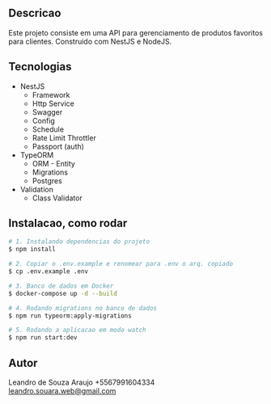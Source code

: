 ## Descricao

Este projeto consiste em uma API para gerenciamento de produtos favoritos para clientes. Construido com NestJS e NodeJS.

## Tecnologias

- NestJS
  - Framework
  - Http Service
  - Swagger
  - Config
  - Schedule
  - Rate Limit Throttler
  - Passport (auth)
- TypeORM
  - ORM - Entity
  - Migrations
  - Postgres
- Validation
  - Class Validator

## Instalacao, como rodar

```bash
# 1. Instalando dependencias do projeto
$ npm install

# 2. Copiar o .env.example e renomear para .env o arq. copiado
$ cp .env.example .env

# 3. Banco de dados em Docker
$ docker-compose up -d --build

# 4. Rodando migrations no banco de dados
$ npm run typeorm:apply-migrations

# 5. Rodando a aplicacao em modo watch
$ npm run start:dev
```

## Autor

Leandro de Souza Araujo
+5567991604334
leandro.souara.web@gmail.com
